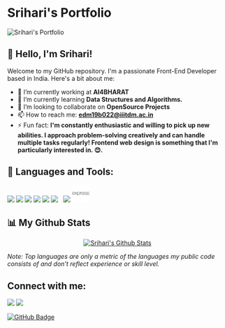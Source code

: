 # Srihari's Portfolio

![Srihari's Portfolio](https://i.imgur.com/iXuL1HG.png)

## 👋 Hello, I'm Srihari!

Welcome to my GitHub repository. I'm a passionate Front-End Developer based in India. Here's a bit about me:

- 🔭 I’m currently working at **AI4BHARAT**
- 🌱 I’m currently learning **Data Structures and Algorithms.**
- 👯 I’m looking to collaborate on **OpenSource Projects**
- 📫 How to reach me: **edm19b022@iiitdm.ac.in**
- ⚡ Fun fact: **I'm constantly enthusiastic and willing to pick up new abilities. I approach problem-solving creatively and can handle multiple tasks regularly! Frontend web design is something that I'm particularly interested in. 😊.**

## 🚀 Languages and Tools:

<p align="left"> 
    <a href="https://icons8.com/icon/40669/c++"><img src="https://img.icons8.com/color/48/000000/c-plus-plus-logo.png"/></a>
    <a href="https://icons8.com/icon/Rc0Xn5AtE8kX/python"><img src="https://img.icons8.com/color/48/000000/python--v2.png"/></a>
    <a href="https://www.w3.org/html/"><img src="https://img.icons8.com/color/48/000000/html-5.png"/></a> 
    <a href="https://www.w3schools.com/css/" target="_blank"><img src="https://img.icons8.com/color/48/000000/css3.png"/></a> 
    <a href="https://getbootstrap.com" target="_blank"><img src="https://img.icons8.com/color/48/000000/bootstrap.png"/></a> 
    <a style="padding-right:8px;" href="https://nodejs.org" target="_blank"><img src="https://img.icons8.com/color/48/000000/nodejs.png"/></a>  
    <a href="https://git-scm.com/" target="_blank"><img src="https://img.icons8.com/color/48/000000/git.png"/></a> 
    <a href="https://expressjs.com" target="_blank"><img src="https://raw.githubusercontent.com/devicons/devicon/master/icons/express/express-original-wordmark.svg" alt="express" width="40" height="40"/></a>
</p>

## 📊 My Github Stats

<div align="center">
    <a href="https://github.com/Srihari07-web/github-readme-stats">
        <img alt="Srihari's Github Stats" src="https://github-readme-stats.vercel.app/api?username=srihari07-web&show_icons=true&count_private=true&theme=react&hide_border=true&bg_color=0D1117"/>
    </a>
</div>

*Note: Top languages are only a metric of the languages my public code consists of and don't reflect experience or skill level.*

## Connect with me:

<p align="left">
    <a href="https://www.linkedin.com/in/srihari-s-453ba8106/"><img src="https://img.icons8.com/fluent/48/000000/linkedin.png"/></a>
    <a href="https://twitter.com/SRIHARI58816493"><img src="https://img.icons8.com/fluent/48/000000/twitter.png"/></a>
</p>

<a href="https://github.com/Srihari07-web?tab=followers">
    <img src="https://img.shields.io/github/followers/Srihari07-web?label=Followers&style=social" alt="GitHub Badge">
</a>
